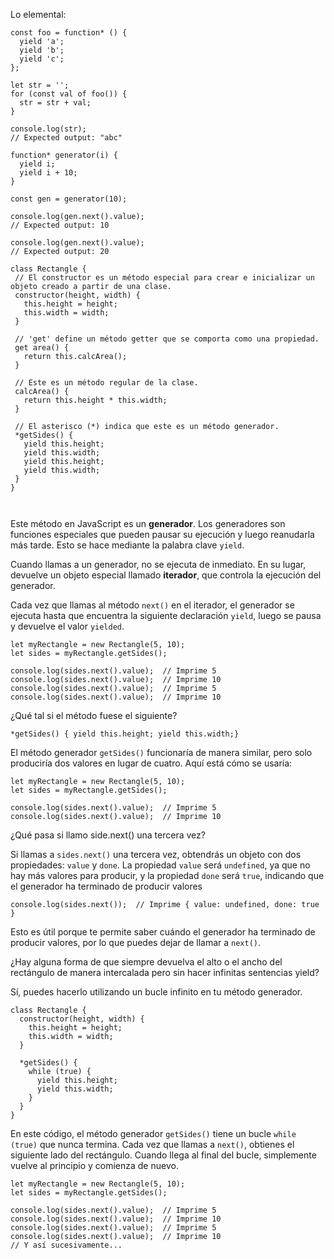 Lo elemental:

```JS
const foo = function* () {
  yield 'a';
  yield 'b';
  yield 'c';
};

let str = '';
for (const val of foo()) {
  str = str + val;
}

console.log(str);
// Expected output: "abc"

```

```JS
function* generator(i) {
  yield i;
  yield i + 10;
}

const gen = generator(10);

console.log(gen.next().value);
// Expected output: 10

console.log(gen.next().value);
// Expected output: 20
```

 ```JS
class Rectangle {
  // El constructor es un método especial para crear e inicializar un objeto creado a partir de una clase.
  constructor(height, width) {
    this.height = height;
    this.width = width;
  }

  // 'get' define un método getter que se comporta como una propiedad.
  get area() {
    return this.calcArea();
  }

  // Este es un método regular de la clase.
  calcArea() {
    return this.height * this.width;
  }

  // El asterisco (*) indica que este es un método generador.
  *getSides() {
    yield this.height;
    yield this.width;
    yield this.height;
    yield this.width;
  }
}



```
Este método en JavaScript es un **generador**. Los generadores son funciones especiales que pueden pausar su ejecución y luego reanudarla más tarde. Esto se hace mediante la palabra clave `yield`.

Cuando llamas a un generador, no se ejecuta de inmediato. En su lugar, devuelve un objeto especial llamado **iterador**, que controla la ejecución del generador.

Cada vez que llamas al método `next()` en el iterador, el generador se ejecuta hasta que encuentra la siguiente declaración `yield`, luego se pausa y devuelve el valor `yielded`.

```JS
let myRectangle = new Rectangle(5, 10);
let sides = myRectangle.getSides();

console.log(sides.next().value);  // Imprime 5
console.log(sides.next().value);  // Imprime 10
console.log(sides.next().value);  // Imprime 5
console.log(sides.next().value);  // Imprime 10

```

¿Qué tal si el método fuese el siguiente?
```JS
*getSides() { yield this.height; yield this.width;}
```
El método generador `getSides()` funcionaría de manera similar, pero solo produciría dos valores en lugar de cuatro. Aquí está cómo se usaría:
```JS
let myRectangle = new Rectangle(5, 10);
let sides = myRectangle.getSides();

console.log(sides.next().value);  // Imprime 5
console.log(sides.next().value);  // Imprime 10

```

¿Qué pasa si llamo side.next() una tercera vez?

Si llamas a `sides.next()` una tercera vez, obtendrás un objeto con dos propiedades: `value` y `done`. La propiedad `value` será `undefined`, ya que no hay más valores para producir, y la propiedad `done` será `true`, indicando que el generador ha terminado de producir valores
```JS
console.log(sides.next());  // Imprime { value: undefined, done: true }

```
Esto es útil porque te permite saber cuándo el generador ha terminado de producir valores, por lo que puedes dejar de llamar a `next()`.

¿Hay alguna forma de que siempre devuelva el alto o el ancho del rectángulo de manera intercalada pero sin hacer infinitas sentencias yield?

Sí, puedes hacerlo utilizando un bucle infinito en tu método generador. 
```JS
class Rectangle {
  constructor(height, width) {
    this.height = height;
    this.width = width;
  }

  *getSides() {
    while (true) {
      yield this.height;
      yield this.width;
    }
  }
}

```
En este código, el método generador `getSides()` tiene un bucle `while (true)` que nunca termina. Cada vez que llamas a `next()`, obtienes el siguiente lado del rectángulo. Cuando llega al final del bucle, simplemente vuelve al principio y comienza de nuevo.

```JS
let myRectangle = new Rectangle(5, 10);
let sides = myRectangle.getSides();

console.log(sides.next().value);  // Imprime 5
console.log(sides.next().value);  // Imprime 10
console.log(sides.next().value);  // Imprime 5
console.log(sides.next().value);  // Imprime 10
// Y así sucesivamente...

```